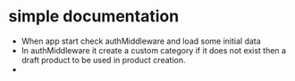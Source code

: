 # simple documentation
- When app start check authMiddleware and load some initial data
- In authMiddleware it create a custom category if it does not exist then a draft product to be used in product creation.
-